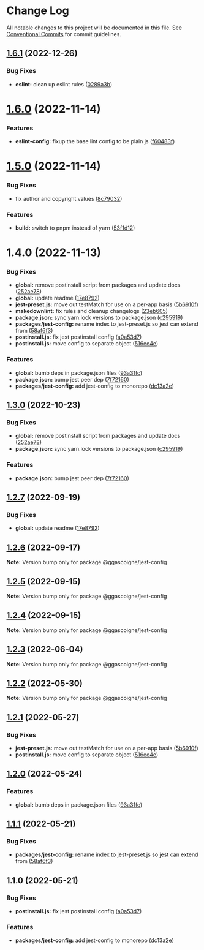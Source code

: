 # Change Log

All notable changes to this project will be documented in this file.
See [Conventional Commits](https://conventionalcommits.org) for commit guidelines.

## [1.6.1](https://github.com/ggascoigne/shareable-configs/compare/@ggascoigne/jest-config@1.6.0...@ggascoigne/jest-config@1.6.1) (2022-12-26)

### Bug Fixes

- **eslint:** clean up eslint rules ([0289a3b](https://github.com/ggascoigne/shareable-configs/commit/0289a3baf46598cd58daeb8b7f7a88edbed3a924))

# [1.6.0](https://github.com/ggascoigne/shareable-configs/compare/@ggascoigne/jest-config@1.5.0...@ggascoigne/jest-config@1.6.0) (2022-11-14)

### Features

- **eslint-config:** fixup the base lint config to be plain js ([f60483f](https://github.com/ggascoigne/shareable-configs/commit/f60483f30f8012829c9ae13feb1d80d2a159c963))

# [1.5.0](https://github.com/ggascoigne/shareable-configs/compare/@ggascoigne/jest-config@1.4.0...@ggascoigne/jest-config@1.5.0) (2022-11-14)

### Bug Fixes

- fix author and copyright values ([8c79032](https://github.com/ggascoigne/shareable-configs/commit/8c79032a96db2bfe8b6db057751e78b0dfa52c7e))

### Features

- **build:** switch to pnpm instead of yarn ([53f1d12](https://github.com/ggascoigne/shareable-configs/commit/53f1d12bd3ab399e096d47a7909bf6e55f9dcabd))

# 1.4.0 (2022-11-13)

### Bug Fixes

- **global:** remove postinstall script from packages and update docs ([252ae78](https://github.com/ggascoigne/shareable-configs/commit/252ae787ec89902f130ee28d2af63255fdfabb4d))
- **global:** update readme ([17e8792](https://github.com/ggascoigne/shareable-configs/commit/17e879243244bf28136e24deef02522147abe451))
- **jest-preset.js:** move out testMatch for use on a per-app basis ([5b6910f](https://github.com/ggascoigne/shareable-configs/commit/5b6910fd59337eb53ae5b06fe5d8231f08659e18))
- **makedownlint:** fix rules and cleanup changelogs ([23eb605](https://github.com/ggascoigne/shareable-configs/commit/23eb605a42fd51ca0b5d24de781929a1662e634f))
- **package.json:** sync yarn.lock versions to package.json ([c295919](https://github.com/ggascoigne/shareable-configs/commit/c295919e8cd1fbbd7965fe67d0188e0d657b6427))
- **packages/jest-config:** rename index to jest-preset.js so jest can extend from ([58af6f3](https://github.com/ggascoigne/shareable-configs/commit/58af6f39054be2cc7ce450e6aebccbe8a702310e))
- **postinstall.js:** fix jest postinstall config ([a0a53d7](https://github.com/ggascoigne/shareable-configs/commit/a0a53d7e532c635957010fef84e47237d0388295))
- **postinstall.js:** move config to separate object ([516ee4e](https://github.com/ggascoigne/shareable-configs/commit/516ee4e5a20065677e5d171b61495de532d10076))

### Features

- **global:** bumb deps in package.json files ([93a31fc](https://github.com/ggascoigne/shareable-configs/commit/93a31fc22c3fa646b0b037af65193a0ef1a3a1c6))
- **package.json:** bump jest peer dep ([7f72160](https://github.com/ggascoigne/shareable-configs/commit/7f72160dbb20dcf3a6cdbf6e27f1ac3ec33e3149))
- **packages/jest-config:** add jest-config to monorepo ([dc13a2e](https://github.com/ggascoigne/shareable-configs/commit/dc13a2e4b0196c613535b0bd5016cc6faf2e26c9))

## [1.3.0](https://github.com/ggascoigne/shareable-configs/compare/@ggascoigne/jest-config@1.2.7...@ggascoigne/jest-config@1.3.0) (2022-10-23)

### Bug Fixes

- **global:** remove postinstall script from packages and update docs ([252ae78](https://github.com/ggascoigne/shareable-configs/commit/252ae787ec89902f130ee28d2af63255fdfabb4d))
- **package.json:** sync yarn.lock versions to package.json ([c295919](https://github.com/ggascoigne/shareable-configs/commit/c295919e8cd1fbbd7965fe67d0188e0d657b6427))

### Features

- **package.json:** bump jest peer dep ([7f72160](https://github.com/ggascoigne/shareable-configs/commit/7f72160dbb20dcf3a6cdbf6e27f1ac3ec33e3149))

## [1.2.7](https://github.com/ggascoigne/shareable-configs/compare/@ggascoigne/jest-config@1.2.6...@ggascoigne/jest-config@1.2.7) (2022-09-19)

### Bug Fixes

- **global:** update readme ([17e8792](https://github.com/ggascoigne/shareable-configs/commit/17e879243244bf28136e24deef02522147abe451))

## [1.2.6](https://github.com/ggascoigne/shareable-configs/compare/@ggascoigne/jest-config@1.2.5...@ggascoigne/jest-config@1.2.6) (2022-09-17)

**Note:** Version bump only for package @ggascoigne/jest-config

## [1.2.5](https://github.com/ggascoigne/shareable-configs/compare/@ggascoigne/jest-config@1.2.4...@ggascoigne/jest-config@1.2.5) (2022-09-15)

**Note:** Version bump only for package @ggascoigne/jest-config

## [1.2.4](https://github.com/ggascoigne/shareable-configs/compare/@ggascoigne/jest-config@1.2.3...@ggascoigne/jest-config@1.2.4) (2022-09-15)

**Note:** Version bump only for package @ggascoigne/jest-config

## [1.2.3](https://github.com/ggascoigne/shareable-configs/compare/@ggascoigne/jest-config@1.2.2...@ggascoigne/jest-config@1.2.3) (2022-06-04)

**Note:** Version bump only for package @ggascoigne/jest-config

## [1.2.2](https://github.com/ggascoigne/shareable-configs/compare/@ggascoigne/jest-config@1.2.1...@ggascoigne/jest-config@1.2.2) (2022-05-30)

**Note:** Version bump only for package @ggascoigne/jest-config

## [1.2.1](https://github.com/ggascoigne/shareable-configs/compare/@ggascoigne/jest-config@1.2.0...@ggascoigne/jest-config@1.2.1) (2022-05-27)

### Bug Fixes

- **jest-preset.js:** move out testMatch for use on a per-app basis ([5b6910f](https://github.com/ggascoigne/shareable-configs/commit/5b6910fd59337eb53ae5b06fe5d8231f08659e18))
- **postinstall.js:** move config to separate object ([516ee4e](https://github.com/ggascoigne/shareable-configs/commit/516ee4e5a20065677e5d171b61495de532d10076))

## [1.2.0](https://github.com/ggascoigne/shareable-configs/compare/@ggascoigne/jest-config@1.1.1...@ggascoigne/jest-config@1.2.0) (2022-05-24)

### Features

- **global:** bumb deps in package.json files ([93a31fc](https://github.com/ggascoigne/shareable-configs/commit/93a31fc22c3fa646b0b037af65193a0ef1a3a1c6))

## [1.1.1](https://github.com/ggascoigne/shareable-configs/compare/@ggascoigne/jest-config@1.1.0...@ggascoigne/jest-config@1.1.1) (2022-05-21)

### Bug Fixes

- **packages/jest-config:** rename index to jest-preset.js so jest can extend from ([58af6f3](https://github.com/ggascoigne/shareable-configs/commit/58af6f39054be2cc7ce450e6aebccbe8a702310e))

## 1.1.0 (2022-05-21)

### Bug Fixes

- **postinstall.js:** fix jest postinstall config ([a0a53d7](https://github.com/ggascoigne/shareable-configs/commit/a0a53d7e532c635957010fef84e47237d0388295))

### Features

- **packages/jest-config:** add jest-config to monorepo ([dc13a2e](https://github.com/ggascoigne/shareable-configs/commit/dc13a2e4b0196c613535b0bd5016cc6faf2e26c9))
